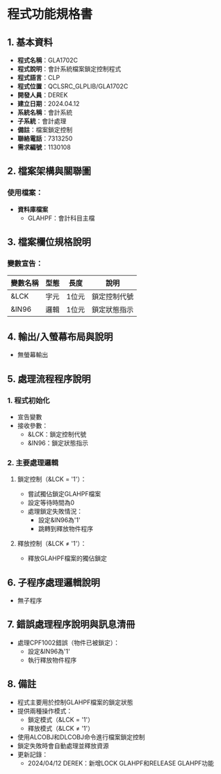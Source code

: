 # 程式功能規格書

## 1. 基本資料
- **程式名稱**：GLA1702C
- **程式說明**：會計系統檔案鎖定控制程式
- **程式語言**：CLP
- **程式位置**：QCLSRC_GLPLIB/GLA1702C
- **開發人員**：DEREK
- **建立日期**：2024.04.12
- **系統名稱**：會計系統
- **子系統**：會計處理
- **備註**：檔案鎖定控制
- **聯絡電話**：7313250
- **需求編號**：1130108

## 2. 檔案架構與關聯圖
### 使用檔案：
- **資料庫檔案**
  - GLAHPF：會計科目主檔

## 3. 檔案欄位規格說明
### 變數宣告：
| 變數名稱 | 型態 | 長度 | 說明 |
|---------|------|------|------|
| &LCK | 字元 | 1位元 | 鎖定控制代號 |
| &IN96 | 邏輯 | 1位元 | 鎖定狀態指示 |

## 4. 輸出/入螢幕布局與說明
- 無螢幕輸出

## 5. 處理流程程序說明
### 1. 程式初始化
- 宣告變數
- 接收參數：
  * &LCK：鎖定控制代號
  * &IN96：鎖定狀態指示

### 2. 主要處理邏輯
1. 鎖定控制（&LCK = '1'）：
   - 嘗試獨佔鎖定GLAHPF檔案
   - 設定等待時間為0
   - 處理鎖定失敗情況：
     * 設定&IN96為'1'
     * 跳轉到釋放物件程序

2. 釋放控制（&LCK ≠ '1'）：
   - 釋放GLAHPF檔案的獨佔鎖定

## 6. 子程序處理邏輯說明
- 無子程序

## 7. 錯誤處理程序說明與訊息清冊
- 處理CPF1002錯誤（物件已被鎖定）：
  * 設定&IN96為'1'
  * 執行釋放物件程序

## 8. 備註
- 程式主要用於控制GLAHPF檔案的鎖定狀態
- 提供兩種操作模式：
  * 鎖定模式（&LCK = '1'）
  * 釋放模式（&LCK ≠ '1'）
- 使用ALCOBJ和DLCOBJ命令進行檔案鎖定控制
- 鎖定失敗時會自動處理並釋放資源
- 更新記錄：
  * 2024/04/12 DEREK：新增LOCK GLAHPF和RELEASE GLAHPF功能 